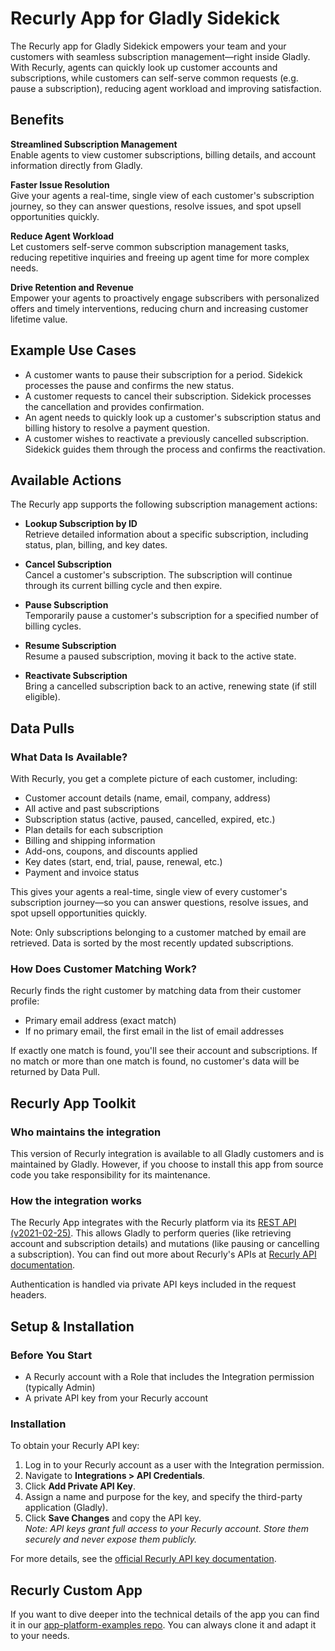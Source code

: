 # Recurly App for Gladly Sidekick

The Recurly app for Gladly Sidekick empowers your team and your customers with seamless subscription management—right inside Gladly. With Recurly, agents can quickly look up customer accounts and subscriptions, while customers can self-serve common requests (e.g. pause a subscription), reducing agent workload and improving satisfaction.

## Benefits

**Streamlined Subscription Management**  
Enable agents to view customer subscriptions, billing details, and account information directly from Gladly.

**Faster Issue Resolution**  
Give your agents a real-time, single view of each customer's subscription journey, so they can answer questions, resolve issues, and spot upsell opportunities quickly.

**Reduce Agent Workload**  
Let customers self-serve common subscription management tasks, reducing repetitive inquiries and freeing up agent time for more complex needs.

**Drive Retention and Revenue**  
Empower your agents to proactively engage subscribers with personalized offers and timely interventions, reducing churn and increasing customer lifetime value.

## Example Use Cases

- A customer wants to pause their subscription for a period. Sidekick processes the pause and confirms the new status.
- A customer requests to cancel their subscription. Sidekick processes the cancellation and provides confirmation.
- An agent needs to quickly look up a customer's subscription status and billing history to resolve a payment question.
- A customer wishes to reactivate a previously cancelled subscription. Sidekick guides them through the process and confirms the reactivation.

## Available Actions

The Recurly app supports the following subscription management actions:

- **Lookup Subscription by ID**  
  Retrieve detailed information about a specific subscription, including status, plan, billing, and key dates.

- **Cancel Subscription**  
  Cancel a customer's subscription. The subscription will continue through its current billing cycle and then expire.

- **Pause Subscription**  
  Temporarily pause a customer's subscription for a specified number of billing cycles.

- **Resume Subscription**  
  Resume a paused subscription, moving it back to the active state.

- **Reactivate Subscription**  
  Bring a cancelled subscription back to an active, renewing state (if still eligible).

## Data Pulls

### What Data Is Available?

With Recurly, you get a complete picture of each customer, including:

- Customer account details (name, email, company, address)
- All active and past subscriptions
- Subscription status (active, paused, cancelled, expired, etc.)
- Plan details for each subscription
- Billing and shipping information
- Add-ons, coupons, and discounts applied
- Key dates (start, end, trial, pause, renewal, etc.)
- Payment and invoice status

This gives your agents a real-time, single view of every customer's subscription journey—so you can answer questions, resolve issues, and spot upsell opportunities quickly.

Note: Only subscriptions belonging to a customer matched by email are retrieved. Data is sorted by the most recently updated subscriptions.

### How Does Customer Matching Work?

Recurly finds the right customer by matching data from their customer profile:

- Primary email address (exact match)
- If no primary email, the first email in the list of email addresses

If exactly one match is found, you'll see their account and subscriptions. If no match or more than one match is found, no customer's data will be returned by Data Pull.

## Recurly App Toolkit

### Who maintains the integration

This version of Recurly integration is available to all Gladly customers and is maintained by Gladly. However, if you choose to install this app from source code you take responsibility for its maintenance.

### How the integration works

The Recurly App integrates with the Recurly platform via its [REST API (v2021-02-25)](https://recurly.com/developers/api/v2021-02-25/). This allows Gladly to perform queries (like retrieving account and subscription details) and mutations (like pausing or cancelling a subscription). You can find out more about Recurly's APIs at [Recurly API documentation](https://recurly.com/developers/api/v2021-02-25/).

Authentication is handled via private API keys included in the request headers.

## Setup & Installation

### Before You Start

- A Recurly account with a Role that includes the Integration permission (typically Admin)
- A private API key from your Recurly account

### Installation

To obtain your Recurly API key:

1. Log in to your Recurly account as a user with the Integration permission.
2. Navigate to **Integrations > API Credentials**.
3. Click **Add Private API Key**.
4. Assign a name and purpose for the key, and specify the third-party application (Gladly).
5. Click **Save Changes** and copy the API key.  
   _Note: API keys grant full access to your Recurly account. Store them securely and never expose them publicly._

For more details, see the [official Recurly API key documentation](https://docs.recurly.com/docs/api-keys).

## Recurly Custom App

If you want to dive deeper into the technical details of the app you can find it in our [app-platform-examples repo](https://github.com/gladly/app-platform-examples). You can always clone it and adapt it to your needs.

